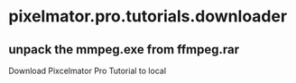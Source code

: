 # pixelmator.pro.tutorials.downloader


## unpack the mmpeg.exe from ffmpeg.rar

Download Pixcelmator Pro Tutorial to local
